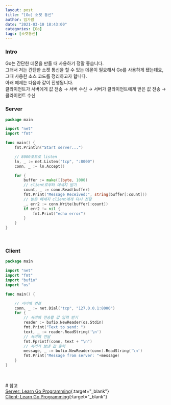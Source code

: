 ```yaml
---
layout: post
title: "[Go] 소켓 통신"
author: 임가람
date: "2021-03-10 18:43:00"
categories: [Go]
tags: [소켓통신]
---
```


### Intro

Go는 간단한 데몬을 만들 때 사용하기 정말 좋습니다.<br>
그래서 저는 간단한 소켓 통신을 할 수 있는 데몬이 필요해서 Go를 사용하게 됐는데요, 그때 사용한 소스 코드를 정리하고자 합니다.<br>
아래 예제는 다음과 같이 진행됩니다.<br>
클라이언트가 서버에게 값 전송 → 서버 수신 → 서버가 클라이언트에게 받은 값 전송 → 클라이언트 수신

### Server
```go
package main

import "net"
import "fmt"

func main() {
	fmt.Println("Start server...")

	// 8000포트로 listen
	ln, _ := net.Listen("tcp", ":8000")
	conn, _ := ln.Accept()

	for {
		buffer := make([]byte, 1000)
		// client로부터 메세지 받기
		count, _ := conn.Read(buffer)
		fmt.Print("Message Received:", string(buffer[:count]))
		// 받은 메세지 client에게 다시 전달
		_, err2 := conn.Write(buffer[:count])
		if err2 != nil {
            fmt.Print("echo error")
        }
	}
}
```

<br>

### Client
```go
package main

import "net"
import "fmt"
import "bufio"
import "os"

func main() {

	// 서버에 연결
	conn, _ := net.Dial("tcp", "127.0.0.1:8000")
	for { 
		// 서버에 전송할 값 입력 받기
		reader := bufio.NewReader(os.Stdin)
		fmt.Print("Text to send: ")
		text, _ := reader.ReadString('\n')
		// 서버에 전달
		fmt.Fprintf(conn, text + "\n")
		// 서버가 보낸 값 출력
		message, _ := bufio.NewReader(conn).ReadString('\n')
		fmt.Print("Message from server: "+message)
	}
}
```
<br>

\# 참고<br>
[Server: Learn Go Programming](https://golangr.com/socket-server/){:target="_blank"}<br>
[Client: Learn Go Programming](https://golangr.com/socket-client/){:target="_blank"}